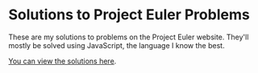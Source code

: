 # Solutions to Project Euler Problems

These are my solutions to problems on the Project Euler website. They'll mostly
be solved using JavaScript, the language I know the best.

[You can view the solutions here](http:brandonburning.com/euler).
